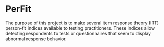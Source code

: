 # PerFit
The purpose of this project is to make several item response theory (IRT) person-fit indices available to testing practitioners. These indices allow detecting respondents to tests or questionnaires that seem to display abnormal response behavior. 
